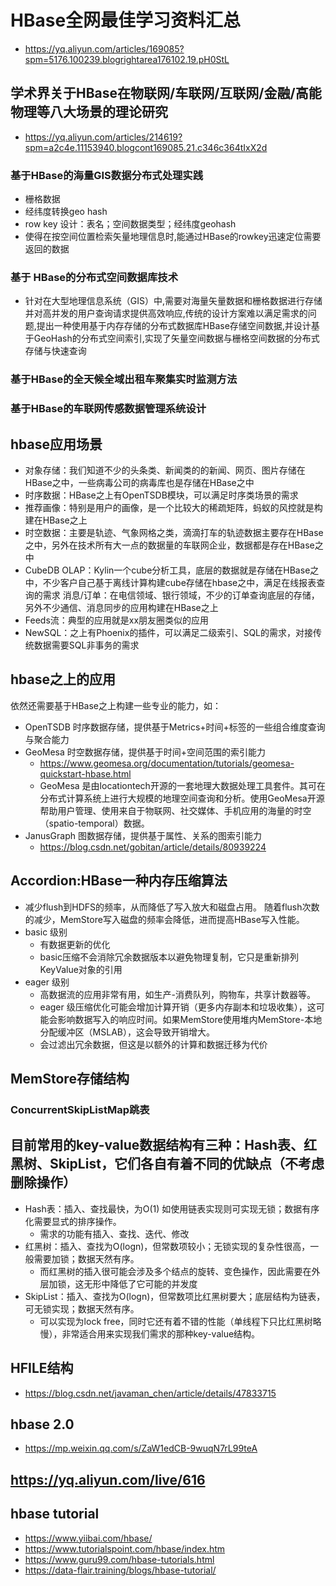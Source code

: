 #   HBase全网最佳学习资料汇总
*   https://yq.aliyun.com/articles/169085?spm=5176.100239.blogrightarea176102.19.pH0StL

##  学术界关于HBase在物联网/车联网/互联网/金融/高能物理等八大场景的理论研究
*   https://yq.aliyun.com/articles/214619?spm=a2c4e.11153940.blogcont169085.21.c346c364tIxX2d

### 基于HBase的海量GIS数据分布式处理实践
*   栅格数据
*   经纬度转换geo hash
*   row key 设计：表名；空间数据类型；经纬度geohash
*   使得在按空间位置检索矢量地理信息时,能通过HBase的rowkey迅速定位需要返回的数据

### 基于 HBase的分布式空间数据库技术
*   针对在大型地理信息系统（GIS）中,需要对海量矢量数据和栅格数据进行存储并对高并发的用户查询请求提供高效响应,传统的设计方案难以满足需求的问题,提出一种使用基于内存存储的分布式数据库HBase存储空间数据,并设计基于GeoHash的分布式空间索引,实现了矢量空间数据与栅格空间数据的分布式存储与快速查询

### 基于HBase的全天候全域出租车聚集实时监测方法

### 基于HBase的车联网传感数据管理系统设计


## hbase应用场景
*   对象存储：我们知道不少的头条类、新闻类的的新闻、网页、图片存储在HBase之中，一些病毒公司的病毒库也是存储在HBase之中
*   时序数据：HBase之上有OpenTSDB模块，可以满足时序类场景的需求
*   推荐画像：特别是用户的画像，是一个比较大的稀疏矩阵，蚂蚁的风控就是构建在HBase之上
*   时空数据：主要是轨迹、气象网格之类，滴滴打车的轨迹数据主要存在HBase之中，另外在技术所有大一点的数据量的车联网企业，数据都是存在HBase之中
*   CubeDB OLAP：Kylin一个cube分析工具，底层的数据就是存储在HBase之中，不少客户自己基于离线计算构建cube存储在hbase之中，满足在线报表查询的需求
消息/订单：在电信领域、银行领域，不少的订单查询底层的存储，另外不少通信、消息同步的应用构建在HBase之上
*   Feeds流：典型的应用就是xx朋友圈类似的应用
*   NewSQL：之上有Phoenix的插件，可以满足二级索引、SQL的需求，对接传统数据需要SQL非事务的需求

## hbase之上的应用
依然还需要基于HBase之上构建一些专业的能力，如：
*   OpenTSDB 时序数据存储，提供基于Metrics+时间+标签的一些组合维度查询与聚合能力
*   GeoMesa 时空数据存储，提供基于时间+空间范围的索引能力
    -   https://www.geomesa.org/documentation/tutorials/geomesa-quickstart-hbase.html
    -   GeoMesa 是由locationtech开源的一套地理大数据处理工具套件。其可在分布式计算系统上进行大规模的地理空间查询和分析。使用GeoMesa开源帮助用户管理、使用来自于物联网、社交媒体、手机应用的海量的时空（spatio-temporal）数据。
*   JanusGraph 图数据存储，提供基于属性、关系的图索引能力
    -   https://blog.csdn.net/gobitan/article/details/80939224

##  Accordion:HBase一种内存压缩算法
*   减少flush到HDFS的频率，从而降低了写入放大和磁盘占用。 随着flush次数的减少，MemStore写入磁盘的频率会降低，进而提高HBase写入性能。
*   basic 级别
    -   有数据更新的优化
    -   basic压缩不会消除冗余数据版本以避免物理复制，它只是重新排列KeyValue对象的引用
*   eager 级别
    -   高数据流的应用非常有用，如生产-消费队列，购物车，共享计数器等。
    -   eager 级压缩优化可能会增加计算开销（更多内存副本和垃圾收集），这可能会影响数据写入的响应时间。如果MemStore使用堆内MemStore-本地分配缓冲区（MSLAB），这会导致开销增大。
    -   会过滤出冗余数据，但这是以额外的计算和数据迁移为代价

##  MemStore存储结构
### ConcurrentSkipListMap跳表


##  目前常用的key-value数据结构有三种：Hash表、红黑树、SkipList，它们各自有着不同的优缺点（不考虑删除操作）
*   Hash表：插入、查找最快，为O(1) 如使用链表实现则可实现无锁；数据有序化需要显式的排序操作。
    -   需求的功能有插入、查找、迭代、修改
*   红黑树：插入、查找为O(logn)，但常数项较小；无锁实现的复杂性很高，一般需要加锁；数据天然有序。
    -   而红黑树的插入很可能会涉及多个结点的旋转、变色操作，因此需要在外层加锁，这无形中降低了它可能的并发度
*   SkipList：插入、查找为O(logn)，但常数项比红黑树要大；底层结构为链表，可无锁实现；数据天然有序。
    -   可以实现为lock free，同时它还有着不错的性能（单线程下只比红黑树略慢），非常适合用来实现我们需求的那种key-value结构。

## HFILE结构
*   https://blog.csdn.net/javaman_chen/article/details/47833715

## hbase 2.0
*   https://mp.weixin.qq.com/s/ZaW1edCB-9wuqN7rL99teA


## https://yq.aliyun.com/live/616

## hbase tutorial
* https://www.yiibai.com/hbase/
* https://www.tutorialspoint.com/hbase/index.htm
* https://www.guru99.com/hbase-tutorials.html
* https://data-flair.training/blogs/hbase-tutorial/



